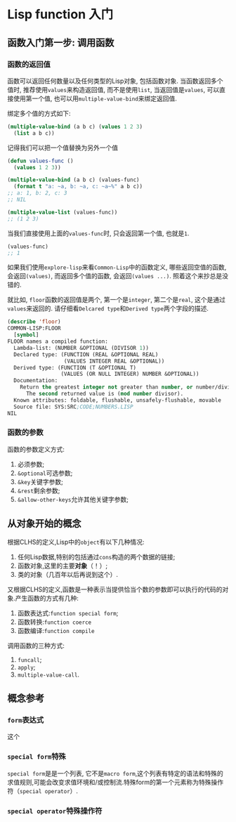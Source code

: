 # Lisp function 入门


## 函数入门第一步: 调用函数

### 函数的返回值


函数可以返回任何数量以及任何类型的Lisp对象, 包括函数对象. 当函数返回多个值时, 推荐使用`values`来构造返回值, 而不是使用`list`, 当返回值是`values`,
可以直接使用第一个值, 也可以用`multiple-value-bind`来绑定返回值.


绑定多个值的方式如下:
```lisp
(multiple-value-bind (a b c) (values 1 2 3)
  (list a b c))
```

记得我们可以把一个值替换为另外一个值

```lisp
(defun values-func ()
  (values 1 2 3))

(multiple-value-bind (a b c) (values-func)
  (format t "a: ~a, b: ~a, c: ~a~%" a b c))
;; a: 1, b: 2, c: 3
;; NIL

(multiple-value-list (values-func))
;; (1 2 3)
```

当我们直接使用上面的`values-func`时, 只会返回第一个值, 也就是`1`.

```lisp
(values-func)
;; 1
```

如果我们使用`explore-lisp`来看`Common-Lisp`中的函数定义, 哪些返回空值的函数, 会返回`(values)`, 而返回多个值的函数, 会返回`(values ...)`. 照着这个来抄总是没错的.

就比如,  `floor`函数的返回值是两个, 第一个是`integer`, 第二个是`real`, 这个是通过`values`来返回的.  请仔细看`Delcared type`和`Derived type`两个字段的描述.


```lisp
(describe 'floor)
COMMON-LISP:FLOOR
  [symbol]
FLOOR names a compiled function:
  Lambda-list: (NUMBER &OPTIONAL (DIVISOR 1))
  Declared type: (FUNCTION (REAL &OPTIONAL REAL)
                  (VALUES INTEGER REAL &OPTIONAL))
  Derived type: (FUNCTION (T &OPTIONAL T)
                 (VALUES (OR NULL INTEGER) NUMBER &OPTIONAL))
  Documentation:
    Return the greatest integer not greater than number, or number/divisor.
      The second returned value is (mod number divisor).
  Known attributes: foldable, flushable, unsafely-flushable, movable
  Source file: SYS:SRC;CODE;NUMBERS.LISP
NIL
```


### 函数的参数


函数的参数定义方式:

1. 必须参数;
2. `&optional`可选参数;
3. `&key`关键字参数;
4. `&rest`剩余参数;
5. `&allow-other-keys`允许其他关键字参数;
   



## 从对象开始的概念

根据CLHS的定义,Lisp中的`object`有以下几种情况:

1. 任何Lisp数据,特别的包括通过`cons`构造的两个数据的链接;
2. 函数对象,这里的主要**对象**（！）;
3. 类的对象（几百年以后再说到这个）.

又根据CLHS的定义,函数是一种表示当提供恰当个数的参数即可以执行的代码的对象.产生函数的方式有几种:

1. 函数表达式:`function special form`;
2. 函数转换:`function coerce`
3. 函数编译:`function compile`

调用函数的三种方式:

1. `funcall`;
2. `apply`;
3. `multiple-value-call`.



## 概念参考

### `form`表达式

这个


### `special form`特殊

`special form`是是一个列表, 它不是`macro form`,这个列表有特定的语法和特殊的求值规则,可能会改变求值环境和/或控制流.特殊form的第一个元素称为特殊操作符（`special operator`）.

### `special operator`特殊操作符